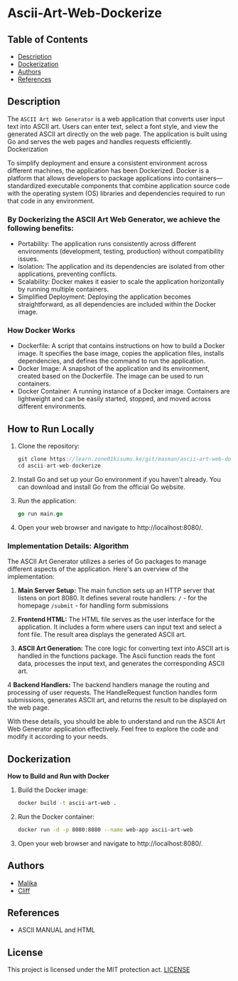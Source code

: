 # Ascii-Art-Web-Dockerize
## Table of Contents


- [Description](#description)
- [Dockerization](#dockerization)
- [Authors](#authors)
- [References](#references)

## Description

The `ASCII Art Web Generator` is a web application that converts user input text into ASCII art. Users can enter text, select a font style, and view the generated ASCII art directly on the web page. The application is built using Go and serves the web pages and handles requests efficiently.
Dockerization

To simplify deployment and ensure a consistent environment across different machines, the application has been Dockerized. Docker is a platform that allows developers to package applications into containers—standardized executable components that combine application source code with the operating system (OS) libraries and dependencies required to run that code in any environment.

### By Dockerizing the ASCII Art Web Generator, we achieve the following benefits:

- Portability: The application runs consistently across different environments (development, testing, production) without compatibility issues.
- Isolation: The application and its dependencies are isolated from other applications, preventing conflicts.
- Scalability: Docker makes it easier to scale the application horizontally by running multiple containers.
- Simplified Deployment: Deploying the application becomes straightforward, as all dependencies are included within the Docker image.

### How Docker Works

- Dockerfile: A script that contains instructions on how to build a Docker image. It specifies the base image, copies the application files, installs dependencies, and defines the command to run the application.
- Docker Image: A snapshot of the application and its environment, created based on the Dockerfile. The image can be used to run containers.
- Docker Container: A running instance of a Docker image. Containers are lightweight and can be easily started, stopped, and moved across different environments.

## How to Run Locally
1. Clone the repository:
    ```go
    git clone https://learn.zone01kisumu.ke/git/masman/ascii-art-web-dockerize.git
    cd ascii-art-web-dockerize
    ```
2. Install Go and set up your Go environment if you haven't already. You can download and install Go from the official Go website.

3. Run the application:

    ```go
    go run main.go
    ```
4. Open your web browser and navigate to http://localhost:8080/.

### Implementation Details: Algorithm

The ASCII Art Generator utilizes a series of Go packages to manage different aspects of the application. Here's an overview of the implementation:

1. **Main Server Setup:** The main function sets up an HTTP server that listens on port 8080. It defines several route handlers: 
`/` - for the homepage
`/submit` - for handling form submissions

2. **Frontend HTML:** The HTML file serves as the user interface for the application. It includes a form where users can input text and select a font file. The result area displays the generated ASCII art.

3. **ASCII Art Generation:** The core logic for converting text into ASCII art is handled in the functions package. The Ascii function reads the font data, processes the input text, and generates the corresponding ASCII art.

4 **Backend Handlers:** The backend handlers manage the routing and processing of user requests. The HandleRequest function handles form submissions, generates ASCII art, and returns the result to be displayed on the web page.

With these details, you should be able to understand and run the ASCII Art Web Generator application effectively. Feel free to explore the code and modify it according to your needs.

## Dockerization
**How to Build and Run with Docker**

1. Build the Docker image:
    ```sh
    docker build -t ascii-art-web .
    ```
2. Run the Docker container:

    ```bash
    docker run -d -p 8080:8080 --name web-app ascii-art-web
    ```
3. Open your web browser and navigate to http://localhost:8080/.

## Authors

- [Malika](https://learn.zone01kisumu.ke/git/masman)
- [Cliff](https://learn.zone01kisumu.ke/git/clomollo)

## References

- ASCII MANUAL and HTML

## License
This project is licensed under the MIT protection act. [LICENSE](./LICENSE)